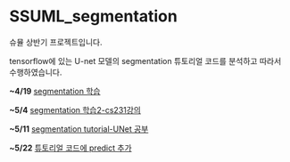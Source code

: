 # SSUML_segmentation
슈뮬 상반기 프로젝트입니다.

tensorflow에 있는 U-net 모델의 segmentation 튜토리얼 코드를 분석하고 따라서 수행하였습니다.

**~4/19** [segmentation 학습](https://github.com/lhju4e/TIL/blob/master/4_23_segmentation.ipynb)

**~5/4** [segmentation 학습2-cs231강의](https://github.com/lhju4e/SSUML_segmentation/blob/master/detection%26segmentation.ipynb)

**~5/11** [segmentation tutorial-UNet 공부](https://github.com/lhju4e/SSUML_segmentation/blob/master/Image_segmentation_unet_tutorial.ipynb)

**~5/22** [튜토리얼 코드에 predict 추가](https://github.com/lhju4e/SSUML_segmentation/blob/master/Image_segmentation_unet_2.ipynb)
